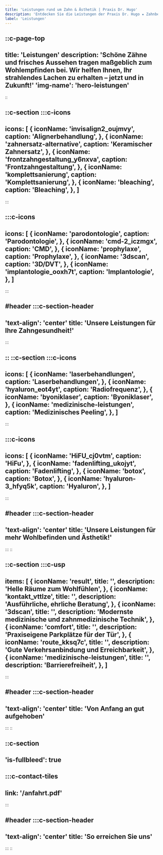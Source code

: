 ```yaml
---
title: 'Leistungen rund um Zahn & Ästhetik | Praxis Dr. Hugo'
description: 'Entdecken Sie die Leistungen der Praxis Dr. Hugo ★ Zahnbehandlungen ★ Invisalign ★ Dermatologische Ästhetik und mehr.'
label: 'Leistungen'
---
```


::c-page-top
---
title: 'Leistungen'
description: 'Schöne Zähne und frisches Aussehen tragen maßgeblich zum Wohlempfinden bei. Wir helfen Ihnen, Ihr strahlendes Lachen zu erhalten – jetzt und in Zukunft!'
'img-name': 'hero-leistungen'
---
::

::c-section
:::c-icons
---
icons: [
  {
    iconName: 'invisalign2_oujmvy',
    caption: 'Alignerbehandlung',
  },
  {
    iconName: 'zahnersatz-alternative',
    caption: 'Keramischer Zahnersatz',
  },
  {
    iconName: 'frontzahngestaltung_y6nxva',
    caption: 'Frontzahngestaltung',
  },
  {
    iconName: 'komplettsanierung',
    caption: 'Komplettsanierung',
  },
   {
    iconName: 'bleaching',
    caption: 'Bleaching',
  },
]
---
:::

:::c-icons
---
icons: [
  {
    iconName: 'parodontologie',
    caption: 'Parodontologie',
  },
  {
    iconName: 'cmd-2_iczmgx',
    caption: 'CMD',
  },
  {
    iconName: 'prophylaxe',
    caption: 'Prophylaxe',
  },
  {
    iconName: '3dscan',
    caption: '3D/DVT',
  },
   {
    iconName: 'implantologie_ooxh7t',
    caption: 'Implantologie',
  },
]
---
:::

#header
:::c-section-header
---
'text-align': 'center'
title: 'Unsere Leistungen für Ihre Zahngesundheit!'
---
:::

::
::c-section
:::c-icons
---
icons: [
  {
    iconName: 'laserbehandlungen',
    caption: 'Laserbehandlungen',
  },
  {
    iconName: 'hyaluron_eot4yt',
    caption: 'Radiofrequenz',
  },
  {
    iconName: 'byoniklaser',
    caption: 'Byoniklaser',
  },
  {
    iconName: 'medizinische-leistungen',
    caption: 'Medizinisches Peeling',
  },
]
---
:::

:::c-icons
---
icons: [
  {
    iconName: 'HiFU_cj0vtm',
    caption: 'HiFu',
  },
  {
    iconName: 'fadenlifting_ukojyt',
    caption: 'Fadenlifting',
  },
  {
    iconName: 'botox',
    caption: 'Botox',
  },
  {
    iconName: 'hyaluron-3_hfyq5k',
    caption: 'Hyaluron',
  },
]
---
:::

#header
:::c-section-header
---
'text-align': 'center'
title: 'Unsere Leistungen für mehr Wohlbefinden und Ästhetik!'
---
:::
::

::c-section
:::c-usp
---
items: [
  {
    iconName: 'result',
    title: '',
    description: 'Helle Räume zum Wohlfühlen',
  },
  {
    iconName: 'kontakt_vttlze',
    title: '',
    description: 'Ausführliche, ehrliche Beratung',
  },
  {
    iconName: '3dscan',
    title: '',
    description: 'Modernste medizinische und zahnmedizinische Technik',
  },
  {
    iconName: 'comfort',
    title: '',
    description: 'Praxiseigene Parkplätze für der Tür',
  },
    {
    iconName: 'route_kksq7c',
    title: '',
    description: 'Gute Verkehrsanbindung und Erreichbarkeit',
  },
    {
    iconName: 'medizinische-leistungen',
    title: '',
    description: 'Barrierefreiheit',
  },
]
---
:::

#header
:::c-section-header
---
'text-align': 'center'
title: 'Von Anfang an gut aufgehoben'
---
:::
::

::c-section
---
'is-fullbleed': true
---

:::c-contact-tiles
---
link: '/anfahrt.pdf'
---
:::

#header
:::c-section-header
---
'text-align': 'center'
title: 'So erreichen Sie uns'
---
:::
::

